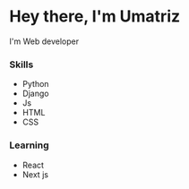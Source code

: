 # Hey there, I'm Umatriz
I'm Web developer
### Skills
- Python
- Django
- Js
- HTML
- CSS
### Learning
- React
- Next js
